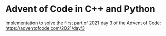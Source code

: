 # Advent of Code in C++ and Python
Implementation to solve the first part of 2021 day 3 of the Advent of Code: https://adventofcode.com/2021/day/3